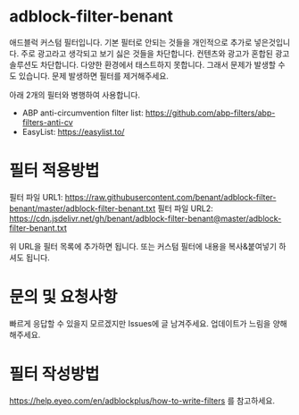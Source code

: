 # adblock-filter-benant
애드블럭 커스텀 필터입니다. 
기본 필터로 안되는 것들을 개인적으로 추가로 넣은것입니다.
주로 광고라고 생각되고 보기 싫은 것들을 차단합니다. 컨텐츠와 광고가 혼합된 광고 솔루션도 차단합니다.
다양한 환경에서 태스트하지 못합니다. 그래서 문제가 발생할 수도 있습니다. 문제 발생하면 필터를 제거해주세요.

아래 2개의 필터와 병행하여 사용합니다.

* ABP anti-circumvention filter list: https://github.com/abp-filters/abp-filters-anti-cv
* EasyList: https://easylist.to/

# 필터 적용방법
필터 파일 URL1: https://raw.githubusercontent.com/benant/adblock-filter-benant/master/adblock-filter-benant.txt
필터 파일 URL2: https://cdn.jsdelivr.net/gh/benant/adblock-filter-benant@master/adblock-filter-benant.txt

위 URL을 필터 목록에 추가하면 됩니다.
또는 커스텀 필터에 내용을 복사&붙여넣기 하셔도 됩니다.

# 문의 및 요청사항
빠르게 응답할 수 있을지 모르겠지만 Issues에 글 남겨주세요.
업데이트가 느림을 양해해주세요. 

# 필터 작성방법
https://help.eyeo.com/en/adblockplus/how-to-write-filters 를 참고하세요.
